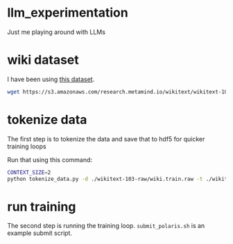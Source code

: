 # llm_experimentation
Just me playing around with LLMs

# wiki dataset
I have been using [this dataset](https://blog.salesforceairesearch.com/the-wikitext-long-term-dependency-language-modeling-dataset/).
```bash 
wget https://s3.amazonaws.com/research.metamind.io/wikitext/wikitext-103-v1.zip
```

# tokenize data
The first step is to tokenize the data and save that to hdf5 for quicker training loops

Run that using this command:
```bash
CONTEXT_SIZE=2
python tokenize_data.py -d ./wikitext-103-raw/wiki.train.raw -t ./wikitext-103-raw/wiki.train.raw.json -o ./wikitext-103-raw/wiki.train.raw.tokens.symmetric.c2.h5 -c ${CONTEXT_SIZE} -s
```


# run training

The second step is running the training loop.
`submit_polaris.sh` is an example submit script.
